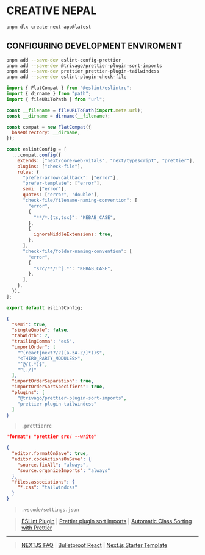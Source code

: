 # CREATIVE NEPAL

```sh
pnpm dlx create-next-app@latest
```

## CONFIGURING DEVELOPMENT ENVIROMENT

```sh
pnpm add --save-dev eslint-config-prettier
pnpm add --save-dev @trivago/prettier-plugin-sort-imports
pnpm add --save-dev prettier prettier-plugin-tailwindcss
pnpm add --save-dev eslint-plugin-check-file
```

```js
import { FlatCompat } from "@eslint/eslintrc";
import { dirname } from "path";
import { fileURLToPath } from "url";

const __filename = fileURLToPath(import.meta.url);
const __dirname = dirname(__filename);

const compat = new FlatCompat({
  baseDirectory: __dirname,
});

const eslintConfig = [
  ...compat.config({
    extends: ["next/core-web-vitals", "next/typescript", "prettier"],
    plugins: ["check-file"],
    rules: {
      "prefer-arrow-callback": ["error"],
      "prefer-template": ["error"],
      semi: ["error"],
      quotes: ["error", "double"],
      "check-file/filename-naming-convention": [
        "error",
        {
          "**/*.{ts,tsx}": "KEBAB_CASE",
        },
        {
          ignoreMiddleExtensions: true,
        },
      ],
      "check-file/folder-naming-convention": [
        "error",
        {
          "src/**/!^[.*": "KEBAB_CASE",
        },
      ],
    },
  }),
];

export default eslintConfig;
```

```json
{
  "semi": true,
  "singleQuote": false,
  "tabWidth": 2,
  "trailingComma": "es5",
  "importOrder": [
    "^(react|next?/?([a-zA-Z/]*))$",
    "<THIRD_PARTY_MODULES>",
    "^@/(.*)$",
    "^[./]"
  ],
  "importOrderSeparation": true,
  "importOrderSortSpecifiers": true,
  "plugins": [
    "@trivago/prettier-plugin-sort-imports",
    "prettier-plugin-tailwindcss"
  ]
}
```

> `.prettierrc`

```json
"format": "prettier src/ --write"
```

```json
{
  "editor.formatOnSave": true,
  "editor.codeActionsOnSave": {
    "source.fixAll": "always",
    "source.organizeImports": "always"
  },
  "files.associations": {
    "*.css": "tailwindcss"
  }
}
```

> `.vscode/settings.json`

> [ESLint Plugin](https://nextjs.org/docs/app/api-reference/config/eslint#with-prettier) | [Prettier plugin sort imports](https://github.com/trivago/prettier-plugin-sort-imports/) | [Automatic Class Sorting with Prettier](https://tailwindcss.com/blog/automatic-class-sorting-with-prettier)

---

> [NEXTJS FAQ](https://nextjs-faq.com/) | [Bulletproof React](https://github.com/alan2207/bulletproof-react) | [Next.js Starter Template](https://www.youtube.com/watch?v=dLRKV-bajS4&t=749s&ab_channel=Syntax)

